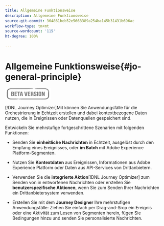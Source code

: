 ```yaml
---
title: Allgemeine Funktionsweise
description: Allgemeine Funktionsweise
source-git-commit: 364861beb52e5663389a254ba145b31431b696ac
workflow-type: tm+mt
source-wordcount: '115'
ht-degree: 100%

---
```


# Allgemeine Funktionsweise{#jo-general-principle}

![](../assets/do-not-localize/badge.png)

[!DNL Journey Optimizer]Mit können Sie Anwendungsfälle für die Orchestrierung in Echtzeit erstellen und dabei kontextbezogene Daten nutzen, die in Ereignissen oder Datenquellen gespeichert sind.

Entwickeln Sie mehrstufige fortgeschrittene Szenarien mit folgenden Funktionen:

* Senden Sie **einheitliche Nachrichten** in Echtzeit, ausgelöst durch den Empfang eines Ereignisses, oder **im Batch** mit Adobe Experience Platform-Segmenten.

* Nutzen Sie **Kontextdaten** aus Ereignissen, Informationen aus Adobe Experience Platform oder Daten aus API-Services von Drittanbietern.

* Verwenden Sie die **integrierte Aktion**[!DNL Journey Optimizer] zum Senden von in entworfenen Nachrichten oder erstellen Sie **benutzerspezifische Aktionen**, wenn Sie zum Senden Ihrer Nachrichten ein Drittanbietersystem verwenden.

* Erstellen Sie mit dem **Journey Designer** Ihre mehrstufigen Anwendungsfälle: Ziehen Sie einfach per Drag-and-Srop ein Ereignis oder eine Aktivität zum Lesen von Segmenten herein, fügen Sie Bedingungen hinzu und senden Sie personalisierte Nachrichten.
